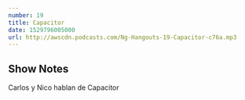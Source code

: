```yaml
---
number: 19
title: Capacitor
date: 1529796005000
url: http://awscdn.podcasts.com/Ng-Hangouts-19-Capacitor-c76a.mp3
---
```


## Show Notes

Carlos y Nico hablan de Capacitor